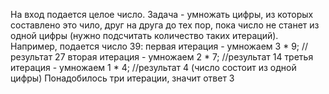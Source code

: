 На вход подается целое число. Задача - умножать цифры, из которых составлено это чило, друг на друга до тех пор, пока число не станет из одной цифры (нужно подсчитать количество таких итераций).
Например, подается число 39:
первая итерация - умножаем 3 * 9; //результат 27
вторая итерация - умножаем 2 * 7; //результат 14
третья итерация - умножаем 1 * 4; //результат 4 (число состоит из одной цифры)
Понадобилось три итерации, значит ответ 3
